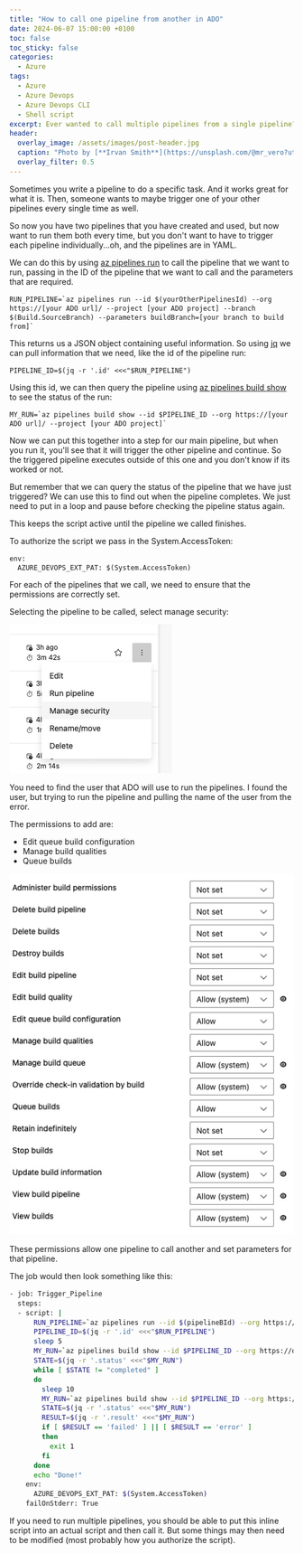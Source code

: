 ```yaml
---
title: "How to call one pipeline from another in ADO"
date: 2024-06-07 15:00:00 +0100
toc: false
toc_sticky: false
categories:
  - Azure
tags:
  - Azure
  - Azure Devops
  - Azure Devops CLI
  - Shell script
excerpt: Ever wanted to call multiple pipelines from a single pipeline?
header: 
  overlay_image: /assets/images/post-header.jpg
  caption: "Photo by [**Irvan Smith**](https://unsplash.com/@mr_vero?utm_source=unsplash&utm_medium=referral&utm_content=creditCopyText) on [**Unsplash**](https://unsplash.com)"
  overlay_filter: 0.5
---
```

Sometimes you write a pipeline to do a specific task. And it works great for what it is. Then, someone wants to maybe trigger one of your other pipelines every single time as well.

So now you have two pipelines that you have created and used, but now want to run them both every time, but you don't want to have to trigger each pipeline individually...oh, and the pipelines are in YAML.

We can do this by using [az pipelines run](https://learn.microsoft.com/en-us/cli/azure/pipelines?view=azure-cli-latest#az-pipelines-run) to call the pipeline that we want to run, passing in the ID of the pipeline that we want to call and the parameters that are required.

```
RUN_PIPELINE=`az pipelines run --id $(yourOtherPipelinesId) --org https://[your ADO url]/ --project [your ADO project] --branch $(Build.SourceBranch) --parameters buildBranch=[your branch to build from]`
```
This returns us a JSON object containing useful information. So using [jq](https://jqlang.github.io/jq/) we can pull information that we need, like the id of the pipeline run: 

```
PIPELINE_ID=$(jq -r '.id' <<<"$RUN_PIPELINE")
```
Using this id, we can then query the pipeline using [az pipelines build show](https://learn.microsoft.com/en-us/cli/azure/pipelines/build?view=azure-cli-latest#az-pipelines-build-list) to see the status of the run:

```
MY_RUN=`az pipelines build show --id $PIPELINE_ID --org https://[your ADO url]/ --project [your ADO project]`
```

Now we can put this together into a step for our main pipeline, but when you run it, you'll see that it will trigger the other pipeline and continue. So the triggered pipeline executes outside of this one and you don't know if its worked or not.

But remember that we can query the status of the pipeline that we have just triggered? We can use this to find out when the pipeline completes. We just need to put in a loop and pause before checking the pipeline status again.

This keeps the script active until the pipeline we called finishes.

To authorize the script we pass in the System.AccessToken:

```
env:
  AZURE_DEVOPS_EXT_PAT: $(System.AccessToken)
```

For each of the pipelines that we call, we need to ensure that the permissions are correctly set.

Selecting the pipeline to be called, select manage security:

![ADO Pipeline Security](/assets/images/ado-pipleine-security.jpg)

You need to find the user that ADO will use to run the pipelines. I found the user, but trying to run the pipeline and pulling the name of the user from the error.

The permissions to add are:
 * Edit queue build configuration
 * Manage build qualities
 * Queue builds

![ADO Pipeline Security](/assets/images/ado-pipeline-permissions.jpg)

These permissions allow one pipeline to call another and set parameters for that pipeline.

The job would then look something like this:

```bash
- job: Trigger_Pipeline
  steps:
  - script: |
      RUN_PIPELINE=`az pipelines run --id $(pipelineBId) --org https://dev.azure.com// --project Pipeline_Test_project --branch $(Build.SourceBranch) --parameters buildBranch=$(pipelineBBranch)`
      PIPELINE_ID=$(jq -r '.id' <<<"$RUN_PIPELINE")
      sleep 5
      MY_RUN=`az pipelines build show --id $PIPELINE_ID --org https://dev.azure.com/pipelinetesting/ --project Pipeline_Test_project`
      STATE=$(jq -r '.status' <<<"$MY_RUN")
      while [ $STATE != "completed" ]
      do
        sleep 10
        MY_RUN=`az pipelines build show --id $PIPELINE_ID --org https://dev.azure.com/pipelinetesting/ --project Pipeline_Test_project`
        STATE=$(jq -r '.status' <<<"$MY_RUN")
        RESULT=$(jq -r '.result' <<<"$MY_RUN")
        if [ $RESULT == 'failed' ] || [ $RESULT == 'error' ]
        then
          exit 1
        fi
      done
      echo "Done!"
    env:
      AZURE_DEVOPS_EXT_PAT: $(System.AccessToken)
    failOnStderr: True
```

If you need to run multiple pipelines, you should be able to put this inline script into an actual script and then call it. But some things may then need to be modified (most probably how you authorize the script).